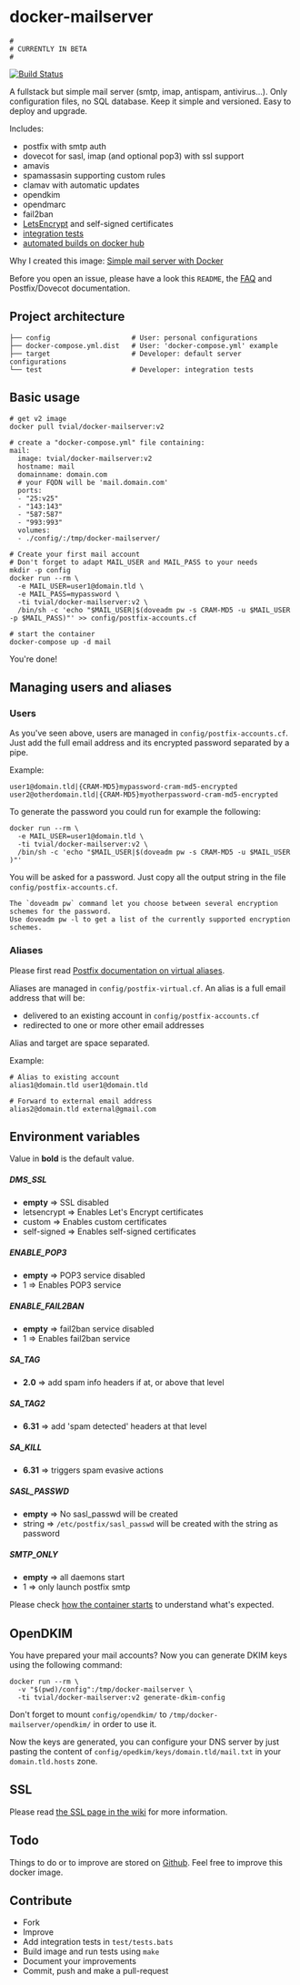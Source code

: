 # docker-mailserver

```
#
# CURRENTLY IN BETA
#
```

[![Build Status](https://travis-ci.org/tomav/docker-mailserver.svg?branch=v2)](https://travis-ci.org/tomav/docker-mailserver)

A fullstack but simple mail server (smtp, imap, antispam, antivirus...).
Only configuration files, no SQL database. Keep it simple and versioned.
Easy to deploy and upgrade.

Includes:

- postfix with smtp auth
- dovecot for sasl, imap (and optional pop3) with ssl support
- amavis
- spamassasin supporting custom rules
- clamav with automatic updates
- opendkim
- opendmarc
- fail2ban
- [LetsEncrypt](https://letsencrypt.org/) and self-signed certificates
- [integration tests](https://travis-ci.org/tomav/docker-mailserver)
- [automated builds on docker hub](https://hub.docker.com/r/tvial/docker-mailserver/)

Why I created this image: [Simple mail server with Docker](http://tvi.al/simple-mail-server-with-docker/)

Before you open an issue, please have a look this `README`, the [FAQ](https://github.com/tomav/docker-mailserver/wiki/FAQ) and Postfix/Dovecot documentation.

## Project architecture

    ├── config                    # User: personal configurations
    ├── docker-compose.yml.dist   # User: 'docker-compose.yml' example
    ├── target                    # Developer: default server configurations
    └── test                      # Developer: integration tests

## Basic usage

    # get v2 image
    docker pull tvial/docker-mailserver:v2

    # create a "docker-compose.yml" file containing:
    mail:
      image: tvial/docker-mailserver:v2
      hostname: mail
      domainname: domain.com
      # your FQDN will be 'mail.domain.com'
      ports:
      - "25:v25"
      - "143:143"
      - "587:587"
      - "993:993"
      volumes:
      - ./config/:/tmp/docker-mailserver/

    # Create your first mail account
    # Don't forget to adapt MAIL_USER and MAIL_PASS to your needs
    mkdir -p config
    docker run --rm \
      -e MAIL_USER=user1@domain.tld \
      -e MAIL_PASS=mypassword \
      -ti tvial/docker-mailserver:v2 \
      /bin/sh -c 'echo "$MAIL_USER|$(doveadm pw -s CRAM-MD5 -u $MAIL_USER -p $MAIL_PASS)"' >> config/postfix-accounts.cf

    # start the container
    docker-compose up -d mail

You're done!

## Managing users and aliases

### Users

As you've seen above, users are managed in `config/postfix-accounts.cf`.
Just add the full email address and its encrypted password separated by a pipe.

Example:

    user1@domain.tld|{CRAM-MD5}mypassword-cram-md5-encrypted
    user2@otherdomain.tld|{CRAM-MD5}myotherpassword-cram-md5-encrypted

To generate the password you could run for example the following:

    docker run --rm \
      -e MAIL_USER=user1@domain.tld \
      -ti tvial/docker-mailserver:v2 \
      /bin/sh -c 'echo "$MAIL_USER|$(doveadm pw -s CRAM-MD5 -u $MAIL_USER )"'

You will be asked for a password. Just copy all the output string in the file `config/postfix-accounts.cf`.

    The `doveadm pw` command let you choose between several encryption schemes for the password.
    Use doveadm pw -l to get a list of the currently supported encryption schemes.

### Aliases

Please first read [Postfix documentation on virtual aliases](http://www.postfix.org/VIRTUAL_README.html#virtual_alias).

Aliases are managed in `config/postfix-virtual.cf`.
An alias is a full email address that will be:
* delivered to an existing account in `config/postfix-accounts.cf`
* redirected to one or more other email addresses

Alias and target are space separated.

Example:

    # Alias to existing account
    alias1@domain.tld user1@domain.tld

    # Forward to external email address
    alias2@domain.tld external@gmail.com

## Environment variables

Value in **bold** is the default value.

##### DMS_SSL

  - **empty** => SSL disabled
  - letsencrypt => Enables Let's Encrypt certificates
  - custom => Enables custom certificates
  - self-signed => Enables self-signed certificates

##### ENABLE_POP3

  - **empty** => POP3 service disabled
  - 1 => Enables POP3 service

##### ENABLE_FAIL2BAN

  - **empty** => fail2ban service disabled
  - 1 => Enables fail2ban service

##### SA_TAG

  - **2.0** => add spam info headers if at, or above that level

##### SA_TAG2

  - **6.31** => add 'spam detected' headers at that level

##### SA_KILL

  - **6.31** => triggers spam evasive actions

##### SASL_PASSWD

  - **empty** => No sasl_passwd will be created
  - string => `/etc/postfix/sasl_passwd` will be created with the string as password

##### SMTP_ONLY

  - **empty** => all daemons start
  - 1 => only launch postfix smtp

Please check [how the container starts](https://github.com/tomav/docker-mailserver/blob/v2/start-mailserver.sh) to understand what's expected.

## OpenDKIM

You have prepared your mail accounts? Now you can generate DKIM keys using the following command:

    docker run --rm \
      -v "$(pwd)/config":/tmp/docker-mailserver \
      -ti tvial/docker-mailserver:v2 generate-dkim-config

Don't forget to mount `config/opendkim/` to `/tmp/docker-mailserver/opendkim/` in order to use it.

Now the keys are generated, you can configure your DNS server by just pasting the content of `config/opedkim/keys/domain.tld/mail.txt` in your `domain.tld.hosts` zone.

## SSL

Please read [the SSL page in the wiki](https://github.com/tomav/docker-mailserver/wiki/SSL) for more information.

## Todo

Things to do or to improve are stored on [Github](https://github.com/tomav/docker-mailserver/issues).
Feel free to improve this docker image.

## Contribute

- Fork
- Improve
- Add integration tests in `test/tests.bats`
- Build image and run tests using `make`
- Document your improvements
- Commit, push and make a pull-request
